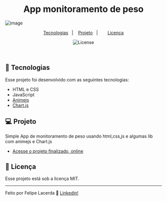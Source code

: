 <h1 align="center">App monitoramento de peso</h1>

![image](https://user-images.githubusercontent.com/99082399/235146836-bb976d01-3d9a-49ed-aa52-3c57ebc60e27.png)

<p align="center">
  <a href="#-tecnologias">Tecnologias</a>&nbsp;&nbsp;&nbsp;|&nbsp;&nbsp;&nbsp;
  <a href="#-projeto">Projeto</a>&nbsp;&nbsp;&nbsp;|&nbsp;&nbsp;&nbsp;
 &nbsp;&nbsp;&nbsp;
  <a href="#memo-licença">Licença</a>
</p>

<p align="center">
  <img alt="License" src="https://img.shields.io/static/v1?label=license&message=MIT&color=49AA26&labelColor=000000">
</p>

<br>

## 🚀 Tecnologias

Esse projeto foi desenvolvido com as seguintes tecnologias:

- HTML e CSS
- JavaScript
- [Animejs](https://github.com/juliangarnier/anime)
- [Chart.js](https://www.chartjs.org/)


## 💻 Projeto

Simple App de monitoramento de peso usando html,css,js e algumas lib com animejs e Chart.js

- [Acesse o projeto finalizado, online](https://lordghapa.github.io/todo-list-vanila-js/)


## :memo: Licença

Esse projeto está sob a licença MIT.

---

Feito por Felipe Lacerda :wave: [Linkedin!](https://www.linkedin.com/in/felipe-lacerda-oliveira-274554125/)
